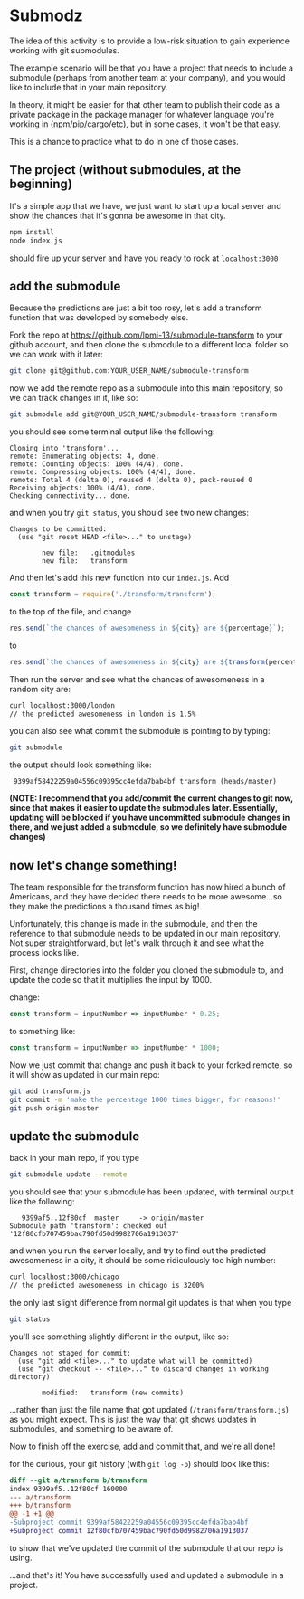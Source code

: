 # Submodz

The idea of this activity is to provide a low-risk situation to gain experience
working with git submodules.

The example scenario will be that you have a project that needs to include a submodule (perhaps from another team at your company), and you would like to include that
in your main repository.

In theory, it might be easier for that other team to publish their code as a private
package in the package manager for whatever language you're working in (npm/pip/cargo/etc), but in some cases, it won't be that easy.

This is a chance to practice what to do in one of those cases.

## The project (without submodules, at the beginning)

It's a simple app that we have, we just want to start up a local server and show the
chances that it's gonna be awesome in that city.

```bash
npm install
node index.js
```

should fire up your server and have you ready to rock at `localhost:3000`

## add the submodule

Because the predictions are just a bit too rosy, let's add a transform function that was developed by somebody else.

Fork the repo at https://github.com/lpmi-13/submodule-transform to your github account, and then clone the submodule to a different local folder so we can work with it later:

```bash
git clone git@github.com:YOUR_USER_NAME/submodule-transform
```

now we add the remote repo as a submodule into this main repository, so we can track changes in it, like so:

```bash
git submodule add git@YOUR_USER_NAME/submodule-transform transform
```

you should see some terminal output like the following:

```
Cloning into 'transform'...
remote: Enumerating objects: 4, done.
remote: Counting objects: 100% (4/4), done.
remote: Compressing objects: 100% (4/4), done.
remote: Total 4 (delta 0), reused 4 (delta 0), pack-reused 0
Receiving objects: 100% (4/4), done.
Checking connectivity... done.
```

and when you try `git status`, you should see two new changes:

```
Changes to be committed:
  (use "git reset HEAD <file>..." to unstage)

        new file:   .gitmodules
        new file:   transform
```

And then let's add this new function into our `index.js`. Add

```js
const transform = require('./transform/transform');
```

to the top of the file, and change

```js
res.send(`the chances of awesomeness in ${city} are ${percentage}`);
```

to

```js
res.send(`the chances of awesomeness in ${city} are ${transform(percentage)}`);
```

Then run the server and see what the chances of awesomeness in a random city are:

```bash
curl localhost:3000/london
// the predicted awesomeness in london is 1.5%
```

you can also see what commit the submodule is pointing to by typing:

```bash
git submodule
```

the output should look something like:

```
 9399af58422259a04556c09395cc4efda7bab4bf transform (heads/master)
```

**(NOTE: I recommend that you add/commit the current changes to git now, since that makes it easier to update the submodules later. Essentially, updating will
be blocked if you have uncommitted submodule changes in there, and we just added
a submodule, so we definitely have submodule changes)**

## now let's change something!

The team responsible for the transform function has now hired a bunch of Americans, and they have decided there needs to be more awesome...so they make the predictions a thousand times as big!

Unfortunately, this change is made in the submodule, and then the reference to that submodule needs to be updated in our main repository. Not super straightforward, but let's walk through it and see what the process looks like.

First, change directories into the folder you cloned the submodule to, and update the code so that it multiplies the input by 1000.

change:

```js
const transform = inputNumber => inputNumber * 0.25;
```

to something like:

```js
const transform = inputNumber => inputNumber * 1000;
```

Now we just commit that change and push it back to your forked remote, so it will show as updated in our main repo:

```bash
git add transform.js
git commit -m 'make the percentage 1000 times bigger, for reasons!'
git push origin master
```

## update the submodule

back in your main repo, if you type

```bash
git submodule update --remote
```

you should see that your submodule has been updated, with terminal output like the following:

```
   9399af5..12f80cf  master     -> origin/master
Submodule path 'transform': checked out '12f80cfb707459bac790fd50d9982706a1913037'
```

and when you run the server locally, and try to find out the predicted awesomeness in a city, it should be some ridiculously too high number:

```bash
curl localhost:3000/chicago
// the predicted awesomeness in chicago is 3200%
```

the only last slight difference from normal git updates is that when you type

```bash
git status
```

you'll see something slightly different in the output, like so:

```
Changes not staged for commit:
  (use "git add <file>..." to update what will be committed)
  (use "git checkout -- <file>..." to discard changes in working directory)

        modified:   transform (new commits)
```

...rather than just the file name that got updated (`/transform/transform.js`) as you might expect. This is just the way that git shows updates in submodules,
and something to be aware of.

Now to finish off the exercise, add and commit that, and we're all done!

for the curious, your git history (with `git log -p`) should look like this:

```diff
diff --git a/transform b/transform
index 9399af5..12f80cf 160000
--- a/transform
+++ b/transform
@@ -1 +1 @@
-Subproject commit 9399af58422259a04556c09395cc4efda7bab4bf
+Subproject commit 12f80cfb707459bac790fd50d9982706a1913037
```

to show that we've updated the commit of the submodule that our repo is using.

...and that's it! You have successfully used and updated a submodule in a project.
